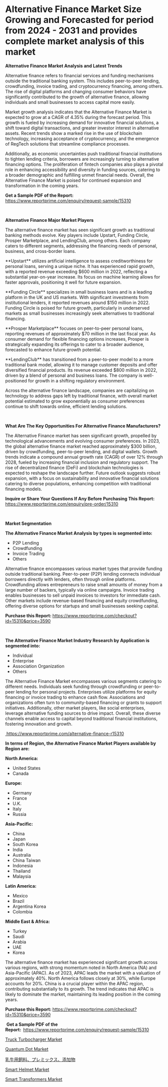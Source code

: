 <p><h1>Alternative Finance Market Size Growing and Forecasted for period from 2024 - 2031 and provides complete market analysis of this market</h1></p><p><strong>Alternative Finance Market Analysis and Latest Trends</strong></p>
<p><p>Alternative finance refers to financial services and funding mechanisms outside the traditional banking system. This includes peer-to-peer lending, crowdfunding, invoice trading, and cryptocurrency financing, among others. The rise of digital platforms and changing consumer behaviors have significantly contributed to the growth of alternative finance, allowing individuals and small businesses to access capital more easily.</p><p>Market growth analysis indicates that the Alternative Finance Market is expected to grow at a CAGR of 4.35% during the forecast period. This growth is fueled by increasing demand for innovative financial solutions, a shift toward digital transactions, and greater investor interest in alternative assets. Recent trends show a marked rise in the use of blockchain technology, increasing acceptance of cryptocurrency, and the emergence of RegTech solutions that streamline compliance processes.</p><p>Additionally, as economic uncertainties push traditional financial institutions to tighten lending criteria, borrowers are increasingly turning to alternative financing options. The proliferation of fintech companies also plays a pivotal role in enhancing accessibility and diversity in funding sources, catering to a broader demographic and fulfilling unmet financial needs. Overall, the Alternative Finance Market is poised for continued expansion and transformation in the coming years.</p></p>
<p><strong>Get a Sample PDF of the Report:&nbsp;</strong> <a href="https://www.reportprime.com/enquiry/request-sample/15310">https://www.reportprime.com/enquiry/request-sample/15310</a></p>
<p>&nbsp;</p>
<p><strong>Alternative Finance Major Market Players</strong></p>
<p><p>The alternative finance market has seen significant growth as traditional banking methods evolve. Key players include Upstart, Funding Circle, Prosper Marketplace, and LendingClub, among others. Each company caters to different segments, addressing the financing needs of personal, business, and cross-border loans.</p><p>**Upstart** utilizes artificial intelligence to assess creditworthiness for personal loans, serving a unique niche. It has experienced rapid growth, with a reported revenue exceeding $600 million in 2022, reflecting a substantial year-on-year increase. Its focus on machine learning allows for faster approvals, positioning it well for future expansion.</p><p>**Funding Circle** specializes in small business loans and is a leading platform in the UK and US markets. With significant investments from institutional lenders, it reported revenues around $150 million in 2022. Funding Circle is poised for future growth, particularly in underserved markets as small businesses increasingly seek alternatives to traditional financing.</p><p>**Prosper Marketplace** focuses on peer-to-peer personal loans, reporting revenues of approximately $70 million in the last fiscal year. As consumer demand for flexible financing options increases, Prosper is strategically expanding its offerings to cater to a broader audience, forecasted to enhance future growth potential.</p><p>**LendingClub** has transitioned from a peer-to-peer model to a more traditional bank model, allowing it to manage customer deposits and offer diversified financial products. Its revenue exceeded $800 million in 2022, driven by a blend of personal and business loans. The company is well-positioned for growth in a shifting regulatory environment.</p><p>Across the alternative finance landscape, companies are capitalizing on technology to address gaps left by traditional finance, with overall market potential estimated to grow exponentially as consumer preferences continue to shift towards online, efficient lending solutions.</p></p>
<p>&nbsp;</p>
<p><strong>What Are The Key Opportunities For Alternative Finance Manufacturers?</strong></p>
<p><p>The Alternative Finance market has seen significant growth, propelled by technological advancements and evolving consumer preferences. In 2023, the global alternative finance market reached approximately $300 billion, driven by crowdfunding, peer-to-peer lending, and digital wallets. Growth trends indicate a compound annual growth rate (CAGR) of over 12% through 2028, fueled by increasing financial inclusion and regulatory support. The rise of decentralized finance (DeFi) and blockchain technologies is expected to reshape the landscape further. Future outlook suggests robust expansion, with a focus on sustainability and innovative financial solutions catering to diverse populations, enhancing competition with traditional financing models.</p></p>
<p><strong>Inquire or Share Your Questions If Any Before Purchasing This Report:</strong> <a href="https://www.reportprime.com/enquiry/pre-order/15310">https://www.reportprime.com/enquiry/pre-order/15310</a></p>
<p>&nbsp;</p>
<p><strong>Market Segmentation</strong></p>
<p><strong>The Alternative Finance Market Analysis by types is segmented into:</strong></p>
<p><ul><li>P2P Lending</li><li>Crowdfunding</li><li>Invoice Trading</li><li>Others</li></ul></p>
<p><p>Alternative finance encompasses various market types that provide funding outside traditional banking. Peer-to-peer (P2P) lending connects individual borrowers directly with lenders, often through online platforms. Crowdfunding allows entrepreneurs to raise small amounts of money from a large number of backers, typically via online campaigns. Invoice trading enables businesses to sell unpaid invoices to investors for immediate cash. Other markets include revenue-based financing and equity crowdfunding, offering diverse options for startups and small businesses seeking capital.</p></p>
<p><strong>Purchase this Report:&nbsp;</strong><a href="https://www.reportprime.com/checkout?id=15310&price=3590">https://www.reportprime.com/checkout?id=15310&price=3590</a></p>
<p>&nbsp;</p>
<p><strong>The Alternative Finance Market Industry Research by Application is segmented into:</strong></p>
<p><ul><li>Individual</li><li>Enterprise</li><li>Association Organization</li><li>Others</li></ul></p>
<p><p>The Alternative Finance Market encompasses various segments catering to different needs. Individuals seek funding through crowdfunding or peer-to-peer lending for personal projects. Enterprises utilize platforms for equity financing or invoice trading to enhance cash flow. Associations and organizations often turn to community-based financing or grants to support initiatives. Additionally, other market players, like social enterprises, leverage alternative funding sources to drive impact. Overall, these diverse channels enable access to capital beyond traditional financial institutions, fostering innovation and growth.</p></p>
<p><a href="https://www.reportprime.com/alternative-finance-r15310">&nbsp;https://www.reportprime.com/alternative-finance-r15310</a></p>
<p><strong>In terms of Region, the Alternative Finance Market Players available by Region are:</strong></p>
<p>
    <p> <strong> North America: </strong>
        <ul>
            <li>United States</li>
            <li>Canada</li>
        </ul>
        </p> 
    <p> <strong> Europe: </strong>
        <ul>
            <li>Germany</li>
            <li>France</li>
            <li>U.K.</li>
            <li>Italy</li>
            <li>Russia</li>
        </ul>
        </p> 
    <p> <strong> Asia-Pacific: </strong>
        <ul>
            <li>China</li>
            <li>Japan</li>
            <li>South Korea</li>
            <li>India</li>
            <li>Australia</li>
            <li>China Taiwan</li>
            <li>Indonesia</li>
            <li>Thailand</li>
            <li>Malaysia</li>
        </ul>
        </p> 
    <p> <strong> Latin America: </strong>
        <ul>
            <li>Mexico</li>
            <li>Brazil</li>
            <li>Argentina Korea</li>
            <li>Colombia</li>
        </ul>
        </p> 
    <p> <strong> Middle East & Africa: </strong>
        <ul>
            <li>Turkey</li>
            <li>Saudi</li>
            <li>Arabia</li>
            <li>UAE</li>
            <li>Korea</li>
        </ul>
    </p>
    </p>
<p><p>The alternative finance market has experienced significant growth across various regions, with strong momentum noted in North America (NA) and Asia-Pacific (APAC). As of 2023, APAC leads the market with a valuation of approximately 40%. North America follows closely at 30%, while Europe accounts for 20%. China is a crucial player within the APAC region, contributing substantially to its growth. The trend indicates that APAC is likely to dominate the market, maintaining its leading position in the coming years.</p></p>
<p><strong>Purchase this Report: </strong><a href="https://www.reportprime.com/checkout?id=15310&price=3590">https://www.reportprime.com/checkout?id=15310&price=3590</a></p>
<p>&nbsp;<strong>Get a Sample PDF of the Report:&nbsp;&nbsp;</strong><a href="https://www.reportprime.com/enquiry/request-sample/15310">https://www.reportprime.com/enquiry/request-sample/15310</a></p>
<p><strong></strong></p>
<p><p><a href="https://issuu.com/reportprime-2/docs/truck-turbocharger-market-size-2030_f9d016e5c9ab4d">Truck Turbocharger Market</a></p><p><a href="https://medium.com/@joseph.baker466547/this-report-aims-to-deliver-an-in-depth-analysis-of-the-global-quantum-dot-market-offering-both-f0ad36beb319">Quantum Dot Market</a></p><p><a href="https://medium.com/@shawnsmihv6/%E4%B9%B3%E7%89%9B%E9%A3%BC%E6%96%99-%E3%83%97%E3%83%AC%E3%83%9F%E3%83%83%E3%82%AF%E3%82%B9%E3%81%8A%E3%82%88%E3%81%B3%E6%B7%BB%E5%8A%A0%E7%89%A9%E5%B8%82%E5%A0%B4%E3%81%AE%E3%83%88%E3%83%AC%E3%83%B3%E3%83%89%E3%81%A8%E6%88%A6%E7%95%A5%E7%9A%84%E5%B8%82%E5%A0%B4%E3%82%A4%E3%83%B3%E3%82%B5%E3%82%A4%E3%83%88-2024%E5%B9%B4-2031%E5%B9%B4-5d502de5c341">乳牛用飼料、プレミックス、添加物</a></p><p><a href="https://www.linkedin.com/pulse/smart-helmet-market-size-growth-industry-analysis-segmentation-alg5e?trackingId=n%2F9U1d0VQKSQXPxG4ivoBw%3D%3D">Smart Helmet Market</a></p><p><a href="https://www.linkedin.com/pulse/market-trends-global-smart-transformers-forecast-analysis-yiyee?trackingId=7qILE2mXTD29MMgxI%2F1GSg%3D%3D">Smart Transformers Market</a></p></p>